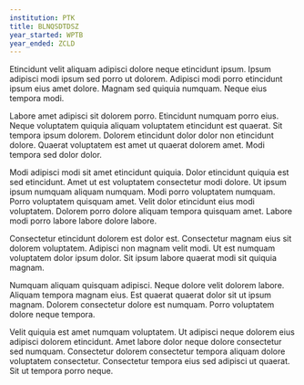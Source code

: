 ```yaml
---
institution: PTK
title: BLNQSDTDSZ
year_started: WPTB
year_ended: ZCLD
---
```


Etincidunt velit aliquam adipisci dolore neque etincidunt ipsum. Ipsum adipisci modi ipsum sed porro ut dolorem. Adipisci modi porro etincidunt ipsum eius amet dolore. Magnam sed quiquia numquam. Neque eius tempora modi.

Labore amet adipisci sit dolorem porro. Etincidunt numquam porro eius. Neque voluptatem quiquia aliquam voluptatem etincidunt est quaerat. Sit tempora ipsum dolorem. Dolorem etincidunt dolor dolor non etincidunt dolore. Quaerat voluptatem est amet ut quaerat dolorem amet. Modi tempora sed dolor dolor.

Modi adipisci modi sit amet etincidunt quiquia. Dolor etincidunt quiquia est sed etincidunt. Amet ut est voluptatem consectetur modi dolore. Ut ipsum ipsum numquam aliquam numquam. Modi porro voluptatem numquam. Porro voluptatem quisquam amet. Velit dolor etincidunt eius modi voluptatem. Dolorem porro dolore aliquam tempora quisquam amet. Labore modi porro labore labore dolore labore.

Consectetur etincidunt dolorem est dolor est. Consectetur magnam eius sit dolorem voluptatem. Adipisci non magnam velit modi. Ut est numquam voluptatem dolor ipsum dolor. Sit ipsum labore quaerat modi sit quiquia magnam.

Numquam aliquam quisquam adipisci. Neque dolore velit dolorem labore. Aliquam tempora magnam eius. Est quaerat quaerat dolor sit ut ipsum magnam. Dolorem consectetur dolore est numquam. Porro voluptatem dolore neque tempora.

Velit quiquia est amet numquam voluptatem. Ut adipisci neque dolorem eius adipisci dolorem etincidunt. Amet labore dolor neque dolore consectetur sed numquam. Consectetur dolorem consectetur tempora aliquam dolore voluptatem consectetur. Consectetur tempora eius sed adipisci ut quaerat. Sit ut tempora porro neque.
    